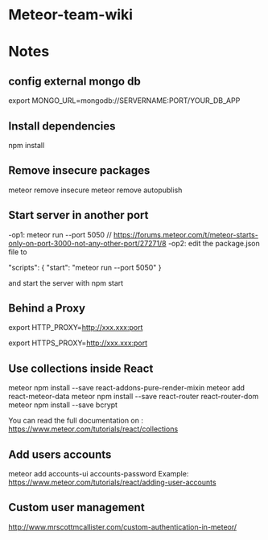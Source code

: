 # Meteor-team-wiki

# Notes

## config external mongo db

export MONGO_URL=mongodb://SERVERNAME:PORT/YOUR_DB_APP

## Install dependencies

npm install

## Remove insecure packages

meteor remove insecure
meteor remove autopublish

## Start server in another port

-op1: meteor run --port 5050 // https://forums.meteor.com/t/meteor-starts-only-on-port-3000-not-any-other-port/27271/8
-op2: edit the package.json file to

  "scripts": {
    "start": "meteor run --port 5050"
  }

  and start the server with npm start

## Behind a Proxy

export HTTP_PROXY=http://xxx.xxx:port

export HTTPS_PROXY=http://xxx.xxx:port

## Use collections inside React

meteor npm install --save react-addons-pure-render-mixin
meteor add react-meteor-data
meteor npm install --save react-router react-router-dom
meteor npm install --save bcrypt

You can read the full documentation on : https://www.meteor.com/tutorials/react/collections

## Add users accounts

meteor add accounts-ui accounts-password
Example: https://www.meteor.com/tutorials/react/adding-user-accounts


## Custom user management

http://www.mrscottmcallister.com/custom-authentication-in-meteor/
